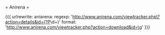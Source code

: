 = Anirena =

{{{
urlrewrite:
  aniarena:
    regexp: 'http://www.anirena.com/viewtracker.php\?action=details&id=(?P<id>\d+)'
    format: 'http://www.anirena.com/viewtracker.php?action=download&id=\g<id>'
}}}